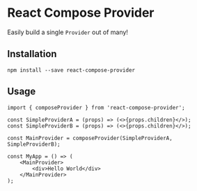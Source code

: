 # React Compose Provider

Easily build a single `Provider` out of many!

## Installation

`npm install --save react-compose-provider`

## Usage


```
import { composeProvider } from 'react-compose-provider';

const SimpleProviderA = (props) => (<>{props.children}</>);
const SimpleProviderB = (props) => (<>{props.children}</>);

const MainProvider = composeProvider(SimpleProviderA, SimpleProviderB);

const MyApp = () => (
    <MainProvider>
        <div>Hello World</div>
    </MainProvider>
);

```